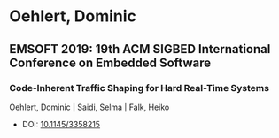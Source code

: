 # Oehlert, Dominic

## EMSOFT 2019: 19th ACM SIGBED International Conference on Embedded Software

### Code-Inherent Traffic Shaping for Hard Real-Time Systems
Oehlert, Dominic | Saidi, Selma | Falk, Heiko
* DOI: [10.1145/3358215](https://doi.org/10.1145/3358215)

